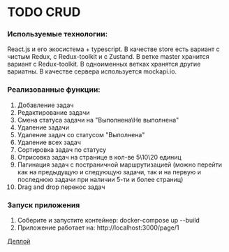 # TODO CRUD

### Используемые технологии:

React.js и его экосистема + typescript. В качестве store есть вариант с чистым Redux, с Redux-toolkit и с Zustand.
В ветке master хранится вариант с Redux-toolkit. В одноименных ветках хранятся другие вариатны.
В качестве сервера используется mockapi.io.

### Реализованные функции:

1. Добавление задач
2. Редактирование задачи
3. Смена статуса задачи на "Выполнена\Не выполнена"
4. Удаление задачи
5. Удаление задач со статусом "Выполнена"
6. Удаление всех задач
7. Сортировка задач по статусу
8. Отрисовка задач на странице в кол-ве 5\10\20 единиц
9. Пагинация задач с постраничной маршрутизацией (можно перейти как на предыдущую и следующую задачи, так и на первую и последнюю задачи при наличии 5-ти и более страниц)
10. Drag and drop перенос задач

### Запуск приложения

1. Соберите и запустите контейнер: docker-compose up --build
2. Приложение работает на: http://localhost:3000/page/1

[Деплой](https://dk-react-todo.vercel.app)
